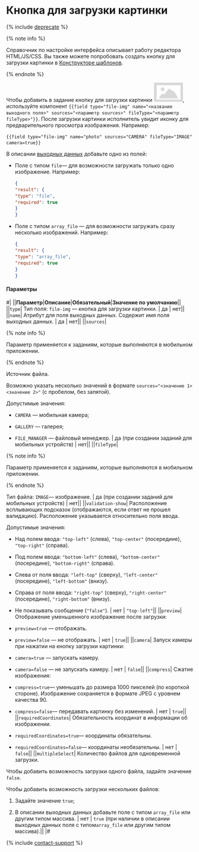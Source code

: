 # Кнопка для загрузки картинки

{% include [deprecate](../../../_includes/deprecate.md) %}

{% note info %}

Справочник по настройке интерфейса описывает работу редактора HTML/JS/CSS. Вы также можете попробовать создать кнопку для загрузки картинки в [Конструкторе шаблонов](../../../template-builder/reference/field.media-file.md).

{% endnote %}

Чтобы добавить в задание кнопку для загрузки картинки ![](../../_images/other/b-image-button.svg), используйте компонент `{{field type="file-img" name="<название выходного поля>" sources="<параметр sources>" fileType="<параметр fileType>"}}`. После загрузки картинки исполнитель увидит иконку для предварительного просмотра изображения. Например:

```plaintext
{{field type="file-img" name="photo" sources="CAMERA" fileType="IMAGE" camera=true}}
```

В описании [выходных данных](../incoming.md) добавьте одно из полей:

- Поле с типом `file`— для возможности загружать только одно изображение. Например:

    ```json
    {
    "result": {
    "type": "file",
    "required": true
    }
    }
    ```

- Поле с типом `array_file` — для возможности загружать сразу несколько изображений. Например:

    ```json
    {
    "result": {
    "type": "array_file",
    "required": true
    }
    }
    ```

#### Параметры

#|
||**Параметр**|**Описание**|**Обязательный**|**Значение по умолчанию**||
||`type`| Тип поля: `file-img` — кнопка для загрузки картинки. | да | нет||
||`name`| Атрибут для поля выходных данных. Содержит имя поля выходных данных. | да | нет||
||`sources`|

{% note info %}

Параметр применяется к заданиям, которые выполняются в мобильном приложении.

{% endnote %}

Источник файла.

Возможно указать несколько значений в формате `sources="<значение 1> <значение 2>"` (с пробелом, без запятой).

Допустимые значения:

- `CAMERA` — мобильная камера;

- `GALLERY` — галерея;

- `FILE_MANAGER` — файловый менеджер. | да (при создании заданий для мобильных устройств) | нет||
||`fileType`|

{% note info %}

Параметр применяется к заданиям, которые выполняются в мобильном приложении.

{% endnote %}

Тип файла: `IMAGE`— изображение. | да (при создании заданий для мобильных устройств) | нет||
||`validation-show`| Расположение всплывающих подсказок (отображаются, если ответ не прошел валидацию). Расположение указывается относительно поля ввода.

Допустимые значения:

- Над полем ввода: `"top-left"` (слева), `"top-center"` (посередине), `"top-right"` (справа).

- Под полем ввода: `"bottom-left"` (слева), `"bottom-center"` (посередине), `"bottom-right"` (справа).

- Слева от поля ввода: `"left-top"` (сверху), `"left-center"` (посередине), `"left-bottom"` (внизу).

- Справа от поля ввода: `"right-top"` (сверху), `"right-center"` (посередине), `"right-bottom"` (внизу).

- Не показывать сообщение (`"false"`). | нет | `"top-left"`||
||`preview`| Отображение уменьшенного изображение после загрузки:

- `preview=true` — отображать.

- `preview=false` — не отображать. | нет | `true`||
||`camera`| Запуск камеры при нажатии на кнопку загрузки картинки:

- `camera=true` — запускать камеру.

- `camera=false` — не запускать камеру. | нет | `false`||
||`compress`| Сжатие изображения:

- `compress=true`— уменьшать до размера 1000 пикселей (по короткой стороне). Изображение сохраняется в формате JPEG с уровнем качества 90.

- `compress=false`— передавать картинку без изменений. | нет | `true`||
||`requiredCoordinates`| Обязательность координат в информации об изображении.

- `requiredCoordinates=true`— координаты обязательны.

- `requiredCoordinates=false`— координаты необязательны. | нет | `false`||
||`multipleSelect`| Количество файлов для одновременной загрузки.

Чтобы добавить возможность загрузки одного файла, задайте значение `false`.

Чтобы добавить возможность загрузки нескольких файлов:

1. Задайте значение `true`;

1. В описании выходных данных добавьте поле с типом `array_file` или другим типом массива. | нет | `true` (при наличии в описании выходных данных поля с типом`array_file` или другим типом массива).||
|#

{% include [contact-support](../../_includes/contact-support.md) %}